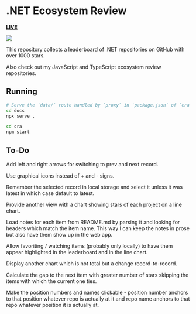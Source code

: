 # .NET Ecosystem Review

[**LIVE**](https://tomashubelbauer.github.io/net-ecosystem-review)

![](https://github.com/tomashubelbauer/net-ecosystem-review/workflows/github-pages/badge.svg)

This repository collects a leaderboard of .NET repositories on GitHub with over
1000 stars.

Also check out my JavaScript and TypeScript ecosystem review repositories.

## Running

```sh
# Serve the `data/` route handled by `proxy` in `package.json` of `cra`
cd docs
npx serve .
```

```sh
cd cra
npm start
```

## To-Do

Add left and right arrows for switching to prev and next record.

Use graphical icons instead of + and - signs.

Remember the selected record in local storage and select it unless it was latest
in which case default to latest.

Provide another view with a chart showing stars of each project on a line chart.

Load notes for each item from README.md by parsing it and looking for headers
which match the item name. This way I can keep the notes in prose but also have
them show up in the web app.

Allow favoriting / watching items (probably only locally) to have them appear
highlighted in the leaderboard and in the line chart.

Display another chart which is not total but a change record-to-record.

Calculate the gap to the next item with greater number of stars skipping the
items with which the current one ties.

Make the position numbers and names clickable - position number anchors to
that position whatever repo is actually at it and repo name anchors to that
repo whatever position it is actually at.
